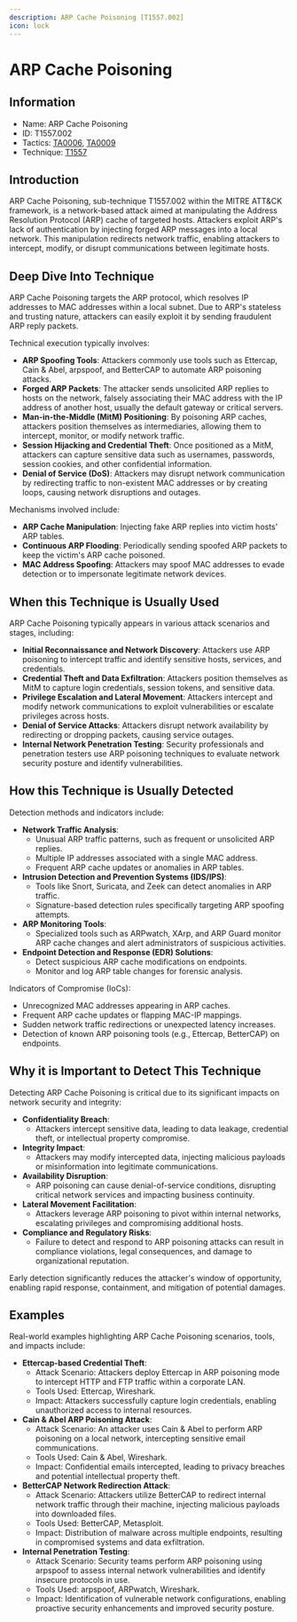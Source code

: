 ```yaml
---
description: ARP Cache Poisoning [T1557.002]
icon: lock
---
```


# ARP Cache Poisoning

## Information

* Name: ARP Cache Poisoning
* ID: T1557.002
* Tactics: [TA0006](../../ta0006/), [TA0009](../)
* Technique: [T1557](./)

## Introduction

ARP Cache Poisoning, sub-technique T1557.002 within the MITRE ATT\&CK framework, is a network-based attack aimed at manipulating the Address Resolution Protocol (ARP) cache of targeted hosts. Attackers exploit ARP's lack of authentication by injecting forged ARP messages into a local network. This manipulation redirects network traffic, enabling attackers to intercept, modify, or disrupt communications between legitimate hosts.

## Deep Dive Into Technique

ARP Cache Poisoning targets the ARP protocol, which resolves IP addresses to MAC addresses within a local subnet. Due to ARP's stateless and trusting nature, attackers can easily exploit it by sending fraudulent ARP reply packets.

Technical execution typically involves:

* **ARP Spoofing Tools**: Attackers commonly use tools such as Ettercap, Cain & Abel, arpspoof, and BetterCAP to automate ARP poisoning attacks.
* **Forged ARP Packets**: The attacker sends unsolicited ARP replies to hosts on the network, falsely associating their MAC address with the IP address of another host, usually the default gateway or critical servers.
* **Man-in-the-Middle (MitM) Positioning**: By poisoning ARP caches, attackers position themselves as intermediaries, allowing them to intercept, monitor, or modify network traffic.
* **Session Hijacking and Credential Theft**: Once positioned as a MitM, attackers can capture sensitive data such as usernames, passwords, session cookies, and other confidential information.
* **Denial of Service (DoS)**: Attackers may disrupt network communication by redirecting traffic to non-existent MAC addresses or by creating loops, causing network disruptions and outages.

Mechanisms involved include:

* **ARP Cache Manipulation**: Injecting fake ARP replies into victim hosts' ARP tables.
* **Continuous ARP Flooding**: Periodically sending spoofed ARP packets to keep the victim's ARP cache poisoned.
* **MAC Address Spoofing**: Attackers may spoof MAC addresses to evade detection or to impersonate legitimate network devices.

## When this Technique is Usually Used

ARP Cache Poisoning typically appears in various attack scenarios and stages, including:

* **Initial Reconnaissance and Network Discovery**: Attackers use ARP poisoning to intercept traffic and identify sensitive hosts, services, and credentials.
* **Credential Theft and Data Exfiltration**: Attackers position themselves as MitM to capture login credentials, session tokens, and sensitive data.
* **Privilege Escalation and Lateral Movement**: Attackers intercept and modify network communications to exploit vulnerabilities or escalate privileges across hosts.
* **Denial of Service Attacks**: Attackers disrupt network availability by redirecting or dropping packets, causing service outages.
* **Internal Network Penetration Testing**: Security professionals and penetration testers use ARP poisoning techniques to evaluate network security posture and identify vulnerabilities.

## How this Technique is Usually Detected

Detection methods and indicators include:

* **Network Traffic Analysis**:
  * Unusual ARP traffic patterns, such as frequent or unsolicited ARP replies.
  * Multiple IP addresses associated with a single MAC address.
  * Frequent ARP cache updates or anomalies in ARP tables.
* **Intrusion Detection and Prevention Systems (IDS/IPS)**:
  * Tools like Snort, Suricata, and Zeek can detect anomalies in ARP traffic.
  * Signature-based detection rules specifically targeting ARP spoofing attempts.
* **ARP Monitoring Tools**:
  * Specialized tools such as ARPwatch, XArp, and ARP Guard monitor ARP cache changes and alert administrators of suspicious activities.
* **Endpoint Detection and Response (EDR) Solutions**:
  * Detect suspicious ARP cache modifications on endpoints.
  * Monitor and log ARP table changes for forensic analysis.

Indicators of Compromise (IoCs):

* Unrecognized MAC addresses appearing in ARP caches.
* Frequent ARP cache updates or flapping MAC-IP mappings.
* Sudden network traffic redirections or unexpected latency increases.
* Detection of known ARP poisoning tools (e.g., Ettercap, BetterCAP) on endpoints.

## Why it is Important to Detect This Technique

Detecting ARP Cache Poisoning is critical due to its significant impacts on network security and integrity:

* **Confidentiality Breach**:
  * Attackers intercept sensitive data, leading to data leakage, credential theft, or intellectual property compromise.
* **Integrity Impact**:
  * Attackers may modify intercepted data, injecting malicious payloads or misinformation into legitimate communications.
* **Availability Disruption**:
  * ARP poisoning can cause denial-of-service conditions, disrupting critical network services and impacting business continuity.
* **Lateral Movement Facilitation**:
  * Attackers leverage ARP poisoning to pivot within internal networks, escalating privileges and compromising additional hosts.
* **Compliance and Regulatory Risks**:
  * Failure to detect and respond to ARP poisoning attacks can result in compliance violations, legal consequences, and damage to organizational reputation.

Early detection significantly reduces the attacker's window of opportunity, enabling rapid response, containment, and mitigation of potential damages.

## Examples

Real-world examples highlighting ARP Cache Poisoning scenarios, tools, and impacts include:

* **Ettercap-based Credential Theft**:
  * Attack Scenario: Attackers deploy Ettercap in ARP poisoning mode to intercept HTTP and FTP traffic within a corporate LAN.
  * Tools Used: Ettercap, Wireshark.
  * Impact: Attackers successfully capture login credentials, enabling unauthorized access to internal resources.
* **Cain & Abel ARP Poisoning Attack**:
  * Attack Scenario: An attacker uses Cain & Abel to perform ARP poisoning on a local network, intercepting sensitive email communications.
  * Tools Used: Cain & Abel, Wireshark.
  * Impact: Confidential emails intercepted, leading to privacy breaches and potential intellectual property theft.
* **BetterCAP Network Redirection Attack**:
  * Attack Scenario: Attackers utilize BetterCAP to redirect internal network traffic through their machine, injecting malicious payloads into downloaded files.
  * Tools Used: BetterCAP, Metasploit.
  * Impact: Distribution of malware across multiple endpoints, resulting in compromised systems and data exfiltration.
* **Internal Penetration Testing**:
  * Attack Scenario: Security teams perform ARP poisoning using arpspoof to assess internal network vulnerabilities and identify insecure protocols in use.
  * Tools Used: arpspoof, ARPwatch, Wireshark.
  * Impact: Identification of vulnerable network configurations, enabling proactive security enhancements and improved security posture.

